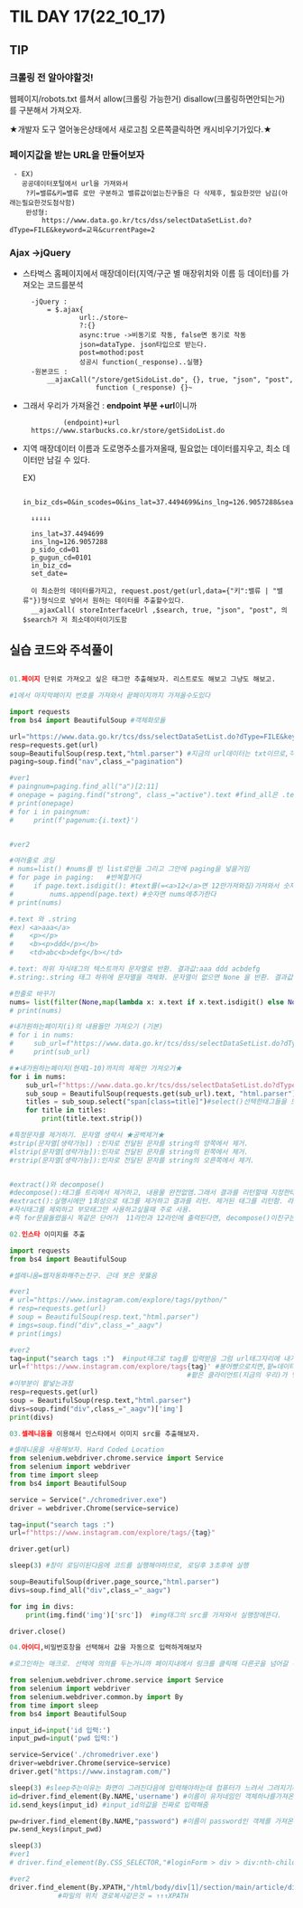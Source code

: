 # TIL DAY 17(22_10_17)

## TIP

### 크롤링 전 알아야할것!

웹페이지/robots.txt 를쳐서 allow(크롤링 가능한거) disallow(크롤링하면안되는거) 를 구분해서
가져오자.

★개발자 도구 열어놓은상태에서 새로고침 오른쪽클릭하면 캐시비우기가있다.★

### 페이지값을 받는 URL을 만들어보자

     - EX)
       공공데이터포털에서 url을 가져와서 
        ?키=밸류&키=밸류 로만 구분하고 밸류값이없는친구들은 다 삭제후, 필요한것만 남김(아래는필요한것도첨삭함)
        완성형:
            https://www.data.go.kr/tcs/dss/selectDataSetList.do?dType=FILE&keyword=교육&currentPage=2 


### Ajax ->jQuery

- 스타벅스 홈페이지에서 매장데이터(지역/구군 별 매장위치와 이름 등 데이터)를 가져오는 코드를분석
 
        -jQuery :
            = $.ajax{
	                url:./store~
	                ?:{}
                    async:true ->비동기로 작동, false면 동기로 작동
                    json=dataType. json타입으로 받는다.
                    post=mothod:post
                    성공시 function(_response)..실행}
        -원본코드 :
            __ajaxCall("/store/getSidoList.do", {}, true, "json", "post",
					    function (_response) {}~
        
- 그래서 우리가 가져올건 : **endpoint 부분 +url**이니까
  
                (endpoint)+url
        https://www.starbucks.co.kr/store/getSidoList.do 

- 지역 매장데이터 이름과 도로명주소를가져올때, 필요없는 데이터를지우고, 최소 데이터만 남길 수 있다.
     
    EX)

        in_biz_cds=0&in_scodes=0&ins_lat=37.4494699&ins_lng=126.9057288&search_text=&p_sido_cd=01&p_gugun_cd=0101&in_distance=0&in_biz_cd=&isError=true&iend=100&searchType=C&set_date=&all_store=0&T03=0&T01=0&T27=0&T12=0&T09=0&T30=0&T05=0&T22=0&T21=0&T10=0&T36=0&T43=0&T48=0&P10=0&P50=0&P20=0&P60=0&P30=0&P70=0&P40=0&P80=0&whcroad_yn=0&P90=0&new_bool=0&rndCod=F7H1GNLCI4
        
        ↓↓↓↓↓

        ins_lat=37.4494699
        ins_lng=126.9057288
        p_sido_cd=01
        p_gugun_cd=0101
        in_biz_cd=
        set_date=

        이 최소한의 데이터를가지고, request.post/get(url,data={"키":밸류 | "밸류"})형식으로 넣어서 원하는 데이터를 추출할수있다.
        __ajaxCall( storeInterfaceUrl ,$search, true, "json", "post", 의  $search가 저 최소데이터이기도함


## 실습 코드와 주석풀이

```python

01.페이지 단위로 가져오고 싶은 태그만 추출해보자. 리스트로도 해보고 그냥도 해보고.

#1에서 마지막페이지 번호를 가져와서 끝페이지까지 가져올수도있다

import requests
from bs4 import BeautifulSoup #객체화모듈

url="https://www.data.go.kr/tcs/dss/selectDataSetList.do?dType=FILE&keyword=%EA%B5%90%EC%9C%A1&detailKeyword=&publicDataPk=&recmSe=N&detailText=&relatedKeyword=&commaNotInData=&commaAndData=&commaOrData=&must_not=&tabId=&dataSetCoreTf=&coreDataNm=&sort=&relRadio=&orgFullName=&orgFilter=&org=&orgSearch=&currentPage=1&perPage=10&brm=&instt=&svcType=&kwrdArray=&extsn=&coreDataNmArray=&pblonsipScopeCode="
resp=requests.get(url)
soup=BeautifulSoup(resp.text,"html.parser") #지금의 url데이터는 txt이므로,객체화작업
paging=soup.find("nav",class_="pagination")

#ver1
# paingnum=paging.find_all("a")[2:11]
# onepage = paging.find("strong", class_="active").text #find_all은 .text X
# print(onepage)
# for i in paingnum:
#     print(f'pagenum:{i.text}')


#ver2

#여러줄로 코딩
# nums=list() #nums를 빈 list로만듦 그리고 그안에 paging을 넣을거임
# for page in paging:   #반복할거다
#     if page.text.isdigit(): #text를(=<a>12</a>면 12만가져와짐)가져와서 숫자인지 판단
#         nums.append(page.text) #숫자면 nums에추가한다
# print(nums)

#.text 와 .string  
#ex) <a>aaa</a>
#    <p></p>
#    <b><p>ddd</p></b>
#    <td>abc<b>defg</b></td> 

#.text: 하위 자식태그의 텍스트까지 문자열로 반환. 결과값:aaa ddd acbdefg
#.string:.string 태그 하위에 문자열을 객체화. 문자열이 없으면 None 을 반환. 결과값:aaa None ddd None.

#한줄로 바꾸기
nums= list(filter(None,map(lambda x: x.text if x.text.isdigit() else None, paging)))
# print(nums)

#내가원하는페이지(i)의 내용들만 가져오기 (기본)
# for i in nums:
#     sub_url=f"https://www.data.go.kr/tcs/dss/selectDataSetList.do?dType=FILE&keyword=교육&currentPage={i}"
#     print(sub_url)

#★내가원하는페이지(현재1-10)까지의 제목만 가져오기★
for i in nums:
    sub_url=f"https://www.data.go.kr/tcs/dss/selectDataSetList.do?dType=FILE&keyword=교육&currentPage={i}"
    sub_soup = BeautifulSoup(requests.get(sub_url).text, "html.parser")
    titles = sub_soup.select("span[class=title]")#select()선택한태그들을 모두선택.find보다 오차가 좀 높음. 클래스네임이 title인 span태그를 선택해서 내용가져옴
    for title in titles:
        print(title.text.strip())

#특정문자를 제거하기. 문자열 생략시 ★공백제거★
#strip(문자열[생략가능]) :인자로 전달된 문자를 string의 양쪽에서 제거. 
#lstrip(문자열[생략가능]):인자로 전달된 문자를 string의 왼쪽에서 제거.
#rstrip(문자열[생략가능]):인자로 전달된 문자를 string의 오른쪽에서 제거.


#extract()와 decompose()
#decompose():태그를 트리에서 제거하고, 내용물 완전없앰.그래서 결과를 리턴할때 지정한태그는 추출X.None를 리턴함
#extract():실행시에만 1회성으로 태그를 제거하고 결과를 리턴. 제거된 태그를 리턴함. 라스트의.pop와 비슷하다.
#자식태그를 제외하고 부모태그만 사용하고싶을때 주로 사용.
#즉 for문을돌렸을시 똑같은 단어가  11라인과 12라인에 출력된다면, decompose()이친구는 영영안나오고 extract()다음에나옴

02.인스타 이미지를 추출

import requests
from bs4 import BeautifulSoup

#셀레니움=웹자동화해주는친구. 근데 봇은 못뚫음

#ver1
# url="https://www.instagram.com/explore/tags/python/"
# resp=requests.get(url)
# soup = BeautifulSoup(resp.text,"html.parser")
# imgs=soup.find("div",class_="_aagv")
# print(imgs)

#ver2
tag=input("search tags :")  #input태그로 tag를 입력받음 그럼 url태그자리에 내가입력한게들어감 =내가 찾고싶은게시물을 찾을수잇음 ex)python,food등
url=f'https://www.instagram.com/explore/tags{tag}' #붕어빵으로치면,팥=데이터,밀가루=틀. 그래서 url만가져오면 밀가루빵만가져오는거고
                                            #팥은 클라이언트(지금의 우리)가 넣고싶은만큼,원하는종류(원하는데이터를 원하는만큼)넣는다.
#이부분이 팥넣는과정                                         
resp=requests.get(url)
soup = BeautifulSoup(resp.text,"html.parser")
divs=soup.find("div",class_="_aagv")['img']
print(divs)

03.셀레니움을 이용해서 인스타에서 이미지 src를 추출해보자.

#셀레니움을 사용해보자. Hard Coded Location
from selenium.webdriver.chrome.service import Service
from selenium import webdriver
from time import sleep
from bs4 import BeautifulSoup

service = Service("./chromedriver.exe")
driver = webdriver.Chrome(service=service)

tag=input("search tags :")
url=f"https://www.instagram.com/explore/tags/{tag}"

driver.get(url)

sleep(3) #창이 로딩이된다음에 코드를 실행해야하므로, 로딩후 3초후에 실행

soup=BeautifulSoup(driver.page_source,"html.parser")
divs=soup.find_all("div",class_="_aagv")

for img in divs:
    print(img.find('img')['src'])  #img태그의 src를 가져와서 실행창에뜬다.

driver.close()

04.아이디,비밀번호창을 선택해서 값을 자동으로 입력하게해보자

#로그인하는 매크로. 선택에 의의를 두는거니까 페이지내에서 링크를 클릭해 다른곳을 넘어갈 수 있다.

from selenium.webdriver.chrome.service import Service
from selenium import webdriver
from selenium.webdriver.common.by import By
from time import sleep
from bs4 import BeautifulSoup

input_id=input('id 입력:')
input_pwd=input('pwd 입력:')

service=Service('./chromedriver.exe')
driver=webdriver.Chrome(service=service)
driver.get("https://www.instagram.com/")

sleep(3) #sleep주는이유는 화면이 그려진다음에 입력해야하는데 컴퓨터가 느려서 그려지기까지의 시간이걸리기때문에 이후에 입력하라고 3초지연시간줌
id=driver.find_element(By.NAME,'username') #이름이 유저네임인 객체하나를가져온다. by사용시 위에처럼 import필수
id.send_keys(input_id) #input_id의값을 진짜로 입력해줌

pw=driver.find_element(By.NAME,"password") #이름이 password인 객체를 가져온다.
pw.send_keys(input_pwd)

sleep(3)
#ver1
# driver.find_element(By.CSS_SELECTOR,"#loginForm > div > div:nth-child(3)").click()

#ver2
driver.find_element(By.XPATH,"/html/body/div[1]/section/main/article/div[2]/div[1]/div[2]/form/div/div[3]").click() 
            #파일의 위치 경로복사같은것 = ↑↑↑XPATH 


```
